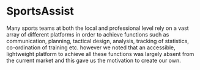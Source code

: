 # SportsAssist
Many sports teams at both the local and professional level rely on a vast array of different platforms in order to achieve functions such as communication, planning, tactical design, analysis, tracking of statistics, co-ordination of training etc. however we noted that an accessible, lightweight platform to achieve all these functions was largely absent from the current market and this gave us the motivation to create our own. 
